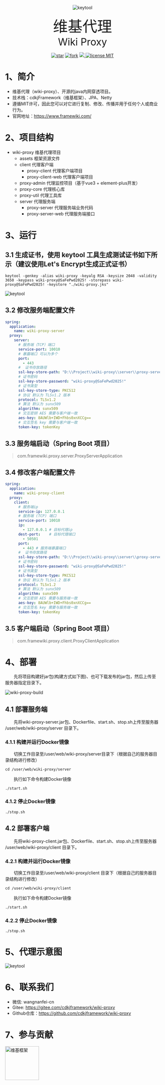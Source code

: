 <p align="center">
<img alt="keytool" src="assets/developer/wiki.png"/>
</p>

<center><font size=7>维基代理</font></center>
<center><font size=6>Wiki Proxy</font></center>

<p align="center">
  <a href='https://gitee.com/cdkjframework/wiki-proxy/stargazers'><img src='https://gitee.com/cdkjframework/wiki-proxy/badge/star.svg?theme=dark' alt='star'></img></a>
<a href='https://gitee.com/cdkjframework/wiki-proxy/members'><img src='https://gitee.com/cdkjframework/wiki-proxy/badge/fork.svg?theme=dark' alt='fork'></img></a>
<a target="_blank" href="https://www.oracle.com/java/technologies/javase/jdk17-0-13-later-archive-downloads.html">
    <img src="https://img.shields.io/badge/JDK-17+-red.svg" />
</a>
<a href="./LICENSE">
    <img src="https://img.shields.io/badge/license-MIT-red" alt="license MIT">
</a>
</p>

# 1、简介

- 维基代理（wiki-proxy）、开源的java内网穿透项目。
- 技术栈：cdkjFramework（维基框架）、JPA、Netty
- 遵循MIT许可，因此您可以对它进行复制、修改、传播并用于任何个人或商业行为。
- 官网地址：https://www.framewiki.com/

# 2、项目结构

- wiki-proxy 维基代理项目
    - assets 框架资源文件
    - client 代理客户端
        - proxy-client 代理客户端项目
        - proxy-client-web 代理客户端项目
    - proxy-admin 代理监控项目（基于vue3 + element-plus开发）
    - proxy-core 代理核心库
    - proxy-util 代理工具库
    - server 代理服务端
        - proxy-server 代理服务端业务代码
        - proxy-server-web 代理服务端接口

# 3、运行

## 3.1 生成证书，使用 keytool 工具生成测试证书如下所示（建议使用Let's Encrypt生成正式证书）

``` shell
keytool -genkey -alias wiki-proxy -keyalg RSA -keysize 2048 -validity 3650 -keypass wiki-proxy@SaFePwd2025! -storepass wiki-proxy@SaFePwd2025! -keystore "./wiki-proxy.jks"
```

<img alt="keytool" src="assets/developer/wiki-proxy.png"/>

## 3.2 修改服务端配置文件

``` yml
spring:
  application:
    name: wiki-proxy-server
  proxy:
    server:
      # 服务端（TCP）端口
      service-port: 10010
      # 暴露端口 可以为多个
      port:
        - 443
      #  证书存放路径
      ssl-key-store-path: "D:\\Project\\wiki-proxy\\server\\proxy-server-web\\src\\main\\resources\\wiki-proxy.jks"
      # 证书密码
      ssl-key-store-password: "wiki-proxy@SaFePwd2025!"
      # 证书类型
      ssl-key-store-type: PKCS12
      # 协议 默认为 TLSv1.2 版本
      protocol: TLSv1.2
      # 算法 默认为 sunx509
      algorithm: sunx509
      # 交互密钥 AES 需要与客户端一致
      aes-key: 8AUWlb+IWD+Fhbs0xnXCCg==
      # 交互签名 key 需要与客户端一致
      token-key: tokenKey
```

## 3.3 服务端启动（Spring Boot 项目）

> com.framewiki.proxy.server.ProxyServerApplication

## 3.4 修改客户端配置文件

``` yml
spring:
  application:
    name: wiki-proxy-client
  proxy:
    client:
      # 服务端ip
      service-ip: 127.0.0.1
      # 服务端 (TCP) 端口
      service-port: 10010
      ip:
        - 127.0.0.1 # 目标代理ip
      dest-port:    # 目标代理端口
        - 50501
      port:
        - 443 # 服务端暴露端口
      #  证书存放路径
      ssl-key-store-path: "D:\\Project\\wiki-proxy\\server\\proxy-server-web\\src\\main\\resources\\wiki-proxy.jks"
      # 证书密码
      ssl-key-store-password: "wiki-proxy@SaFePwd2025!"
      # 证书类型
      ssl-key-store-type: PKCS12
      # 协议 默认为 TLSv1.2 版本
      protocol: TLSv1.2
      # 算法 默认为 sunx509
      algorithm: sunx509
      # 交互密钥 AES 需要与服务端一致
      aes-key: 8AUWlb+IWD+Fhbs0xnXCCg==
      # 交互签名 key 需要与服务端一致
      token-key: tokenKey
```

## 3.5 客户端启动（Spring Boot 项目）

> com.framewiki.proxy.client.ProxyClientApplication

# 4、部署

<p style="text-indent: 2em;">先将项目构建好jar包(构建方式如下图)、也可下载发布的jar包，然后上传至服务器指定目录下。</p>
<img alt="wiki-proxy-build" src="assets/developer/wiki-proxy-build.png"/>

## 4.1 部署服务端

<p style="text-indent: 2em;">先将wiki-proxy-server.jar包、Dockerfile、start.sh、stop.sh上传至服务器 /user/web/wiki-proxy/server 目录下。</p>

### 4.1.1 构建并运行Docker镜像

<p style="text-indent: 2em;">切换工作目录至/user/web/wiki-proxy/server目录下（根据自己的服务器目录结构进行修改）</p>

```shell
cd /user/web/wiki-proxy/server

```

<p style="text-indent: 2em;">执行如下命令构建Docker镜像</p>

``` shell
./start.sh

```

### 4.1.2 停止Docker镜像

```shell
./stop.sh

```

## 4.2 部署客户端

<p style="text-indent: 2em;">先将wiki-proxy-client.jar包、Dockerfile、start.sh、stop.sh上传至服务器 /user/web/wiki-proxy/client 目录下。</p>

### 4.2.1 构建并运行Docker镜像

<p style="text-indent: 2em;">切换工作目录至/user/web/wiki-proxy/client 目录下（根据自己的服务器目录结构进行修改）</p>

```shell
cd /user/web/wiki-proxy/client

```

<p style="text-indent: 2em;">执行如下命令构建Docker镜像</p>

```shell
./start.sh

```

### 4.2.2 停止Docker镜像

```shell
./stop.sh

```

# 5、代理示意图

<img alt="keytool" src="assets/developer/wiki-proxy-list.png"/>

# 6、联系我们

- 微信: wangnanfei-cn
- Gitee: https://gitee.com/cdkjframework/wiki-proxy
- Github仓库：https://github.com/cdkjframework/wiki-proxy

# 7、参与贡献

<a href="https://gitee.com/cdkjframework" target="_blank">
<img alt="维基框架" src="assets/developer/wiki.png" width="110"/>
</a>
